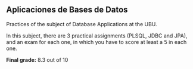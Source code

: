 <h2>Aplicaciones de Bases de Datos</h2>

<p>Practices of the subject of Database Applications at the UBU.</p>

<p>In this subject, there are 3 practical assignments (PLSQL, JDBC and JPA), and an exam for each one, in which you have to score at least a 5 in each one.</p>

<p><strong>Final grade:</strong> 8.3 out of 10</p>

